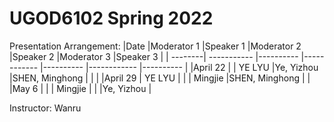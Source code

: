 # UGOD6102 Spring 2022

Presentation Arrangement:
|Date     |Moderator 1  |Speaker 1  |Moderator 2  |Speaker 2  |Moderator 3  |Speaker 3  |
| --------| ----------- |---------- |------------ |---------- |------------ |---------- |
|April 22 |             |  YE LYU      |Ye, Yizhou   |SHEN, Minghong  |             |           |
|April 29 |     YE LYU            |           |             |     Mingjie      |SHEN, Minghong  |           |
|May 6    |             |           |      Mingjie        |           |             |Ye, Yizhou |

Instructor: Wanru
